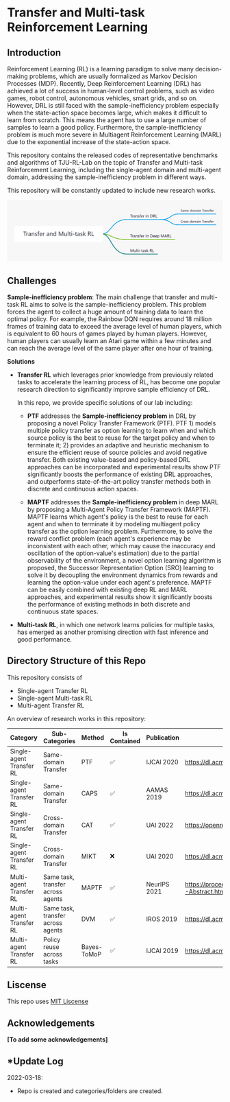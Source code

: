# Transfer and Multi-task Reinforcement Learning

## Introduction

Reinforcement Learning (RL) is a learning paradigm to solve many decision-making problems, which are usually formalized as Markov Decision Processes (MDP). Recently, Deep Reinforcement Learning (DRL) has achieved a lot of success in human-level control problems, such as video games, robot control, autonomous vehicles, smart grids, and so on. However, DRL is still faced with the sample-inefficiency problem especially when the state-action space becomes large, which makes it difficult to learn from scratch. This means the agent has to use a large number of samples to learn a good policy. Furthermore, the sample-inefficiency problem is much more severe in Multiagent Reinforcement Learning (MARL) due to the exponential increase of the state-action space.  

This repository contains the released codes of representative benchmarks and algorithms of TJU-RL-Lab on the topic of Transfer and Multi-task Reinforcement Learning, including the single-agent domain and multi-agent domain, addressing the sample-inefficiency problem in different ways.

This repository will be constantly updated to include new research works.  

![](images/overview.png)

## Challenges 

**Sample-inefficiency problem**: The main challenge that transfer and multi-task RL aims to solve is the sample-inefficiency problem. This problem forces the agent to collect a huge amount of training data to learn the optimal policy. For example, the Rainbow DQN requires around 18 million frames of training data to exceed the average level of human players, which is equivalent to 60 hours of games played by human players. However, human players can usually learn an Atari game within a few minutes and can reach the average level of the same player after one hour of training. 

**Solutions**

- **Transfer RL** which leverages prior knowledge from previously related tasks to accelerate the learning process of RL, has become one popular research direction to significantly improve sample efficiency of DRL.  
  
  In this repo, we provide specific solutions of our lab including:
  * **PTF** addresses the **Sample-inefficiency problem** in DRL by proposing a novel Policy Transfer Framework (PTF). PTF 1) models multiple policy transfer as option learning to learn when and which source policy is the best to reuse for the target policy and when to terminate it; 2) provides an adaptive and heuristic mechanism to ensure the efficient reuse of source policies and avoid negative transfer. Both existing value-based and policy-based DRL approaches can be incorporated and experimental results show PTF significantly boosts the performance of existing DRL approaches, and outperforms state-of-the-art policy transfer methods both in discrete and continuous action spaces.

  * **MAPTF** addresses the **Sample-inefficiency problem** in deep MARL by proposing a Multi-Agent Policy Transfer Framework (MAPTF). MAPTF learns which agent's policy is the best to reuse for each agent and when to terminate it by modeling multiagent policy transfer as the option learning problem. Furthermore, to solve the reward conflict problem (each agent's experience may be inconsistent with each other, which may cause the inaccuracy and oscillation of the option-value's estimation) due to the partial observability of the environment, a novel option learning algorithm is proposed, the Successor Representation Option (SRO) learning to solve it by decoupling the environment dynamics from rewards and learning the option-value under each agent's preference. MAPTF can be easily combined with existing deep RL and MARL approaches, and experimental results show it significantly boosts the performance of existing methods in both discrete and continuous state spaces.


- **Multi-task RL**, in which one network learns policies for multiple tasks, has emerged as another promising direction with fast inference and good performance.

## Directory Structure of this Repo

This repository consists of 
 * Single-agent Transfer RL
 * Single-agent Multi-task RL
 * Multi-agent Transfer RL

An overview of research works in this repository:

| Category | Sub-Categories | Method |  Is Contained  | Publication | Link |
| ------ | ------ | ----- | --- | ------ | ------ |
| Single-agent Transfer RL | Same-domain Transfer | PTF  | :white_check_mark: |IJCAI 2020| https://dl.acm.org/doi/abs/10.5555/3491440.3491868 |
| Single-agent Transfer RL | Same-domain Transfer | CAPS  | :white_check_mark: |AAMAS 2019| https://dl.acm.org/doi/abs/10.5555/3306127.3331795 |
| Single-agent Transfer RL | Cross-domain Transfer| CAT  | :white_check_mark: | UAI 2022 | https://openreview.net/forum?id=ShN3hPUsce5 |
| Single-agent Transfer RL | Cross-domain Transfer| MIKT  | :x: | UAI 2020 | https://dl.acm.org/doi/abs/10.5555/3306127.3331795 |
| Multi-agent Transfer RL | Same task, transfer across agents | MAPTF  | :white_check_mark: | NeurIPS 2021 | https://proceedings.neurips.cc/paper/2021/hash/8d9a6e908ed2b731fb96151d9bb94d49-Abstract.html|
| Multi-agent Transfer RL | Same task, transfer across agents | DVM  | :white_check_mark: | IROS 2019 | https://dl.acm.org/doi/abs/10.5555/3306127.3331795|
| Multi-agent Transfer RL | Policy reuse across tasks | Bayes-ToMoP  | :white_check_mark: | IJCAI 2019 | https://dl.acm.org/doi/abs/10.5555/3367032.3367121|


## Liscense

This repo uses [MIT Liscense](https://github.com/TJU-DRL-LAB/transfer-and-multi-task-reinforcemente-learning/blob/main/LICENSE)

## Acknowledgements

**[To add some acknowledgements]**

## *Update Log

2022-03-18:  
-  Repo is created and categories/folders are created.




